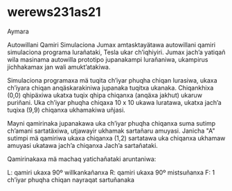 # werews231as21

Aymara

Autowillani Qamiri Simulaciona
Jumax amtasktayätawa autowillani qamiri simulaciona programa lurañataki, Tesla ukar ch’iqhiyiri. Jumax jach’a yatiqañ wila masinama autowilla prototipo jupanakampi lurañaniwa, ukampirus jichhakamax jan wali amukt’atakiwa.

Simulaciona programaxa mä tuqita ch’iyar phuqha chiqan lurasiwa, ukaxa ch’iyara chiqan anqäskarakiniwa jupanaka tuqitxa ukanaka. Chiqankhixa (0,0) qhipäxiwa ukatxa tuqix qhipa chiqanxa (anqäxa jakhut) ukaruw puriñani. Uka ch’iyar phuqha chiqaxa 10 x 10 ukawa luratawa, ukatxa jach’a tuqixa (9,9) chiqanxa ukhamakiwa uñjasi.

Mayni qamirinaka jupanakawa uka ch’iyar phuqha chiqanxa suma sutimp ch’amani sartatäxiwa, utjawayir ukhamak sartañaru amuyasi. Janicha "A" sutimpi mä qamiriwa ukaxa chiqanxa (1,2) sartatawa uka chiqanxa ukhamaw amuyasi ukatawa jach’a chiqanxa Jach’a sartañataki.

Qamirinakaxa mä machaq yatichañataki aruntaniwa:

L: qamiri ukaxa 90º willkankañanxa
R: qamiri ukaxa 90º mistsuñanxa
F: 1 ch’iyar phuqha chiqan nayraqat sartuñanaka